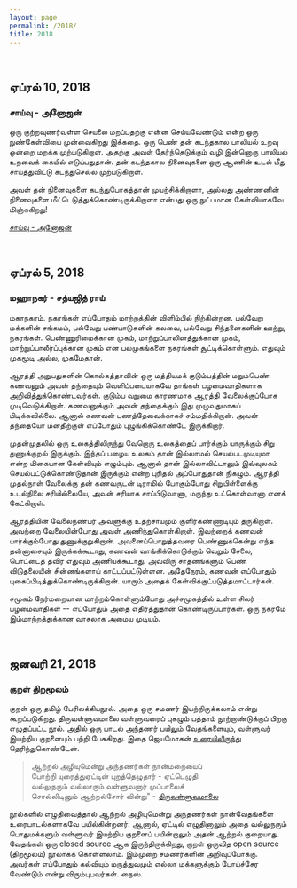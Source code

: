 ```yaml
---
layout: page
permalink: /2018/
title: 2018
---
```


<br>

## ஏப்ரல் 10, 2018
### சாய்வு - அனோஜன்

ஒரு குற்றவுணர்வுள்ள செயலை மறப்பதற்கு என்ன செய்யவேண்டும் என்ற ஒரு நுண்கேள்வியை முன்வைகிறது இக்கதை. ஒரு பெண் தன் கடந்தகால பாலியல் உறவு ஒன்றை மறக்க முற்படுகிறாள். அதற்கு அவள் தேர்ந்தெடுக்கும் வழி இன்னொரு பாலியல் உறவைக் கையில் எடுப்பதுதான். தன் கடந்தகால நினைவுகளை ஒரு ஆணின் உடல் மீது சாய்த்துவிட்டு கடந்துசெல்ல முற்படுகிறாள்.

அவள் தன் நினைவுகளை கடந்துபோகத்தான் முயற்சிக்கிறாளா, அல்லது அண்ணனின் நினைவுகளை மீட்டெடுத்துக்கொண்டிருக்கிறாளா என்பது ஒரு நுட்பமான கேள்வியாகவே மிஞ்சுகிறது!

[சாய்வு - அனோஜன்](http://www.annogenonline.com/2018/04/10/saaivu/)

<br>

## ஏப்ரல் 5, 2018
### மஹாநகர் - சத்யஜித் ராய்

மகாநகரம். நகரங்கள் எப்போதும் மாற்றத்தின் விளிம்பில் நிற்கின்றன. பல்வேறு மக்களின் சங்கமம், பல்வேறு பண்பாடுகளின் கலவை, பல்வேறு சிந்தனைகளின் ஊற்று, நகரங்கள். பெண்ணுரிமைக்கான முகம், மாற்றுப்பாலினத்துக்கான முகம், மாற்றுப்பாலீர்ப்புக்கான முகம் என பலமுகங்களை நகரங்கள் சூட்டிக்கொள்ளும். எதுவும் முகமூடி அல்ல, முகமேதான். 

ஆரத்தி அறுபதுகளின் கொல்கத்தாவின் ஒரு மத்தியமக் குடும்பத்தின் மறும்பெண். கணவனும் அவன் தந்தையும் வெளிப்படையாகவே தாங்கள் பழமைவாதிகளாக அறிவித்துக்கொண்டவர்கள். குடும்ப வறுமை காரணமாக ஆரத்தி வேலைக்குப்போக முடிவெடுக்கிறாள். கணவனுக்கும் அவன் தந்தைக்கும் இது முழுவதுமாகப் பிடிக்கவில்லை. ஆனால் கணவன் பணத்தேவைக்காகச் சம்மதிக்கிறான். அவன் தந்தையோ மனதிற்குள் எப்போதும் புழுங்கிக்கொண்டே இருக்கிறார். 

முதன்முதலில் ஒரு உலகத்திலிருந்து வேறொரு உலகத்தைப் பார்க்கும் யாருக்கும் சிறு துணுக்குறல் இருக்கும். இந்தப் பழைய உலகம் தான் இல்லாமல் செயல்படமுடியுமா என்ற மிகையான கேள்வியும் எழும்பும். ஆனால் தான் இல்லாவிட்டாலும் இவ்வுலகம் செயல்பட்டுக்கொண்டுதான் இருக்கும் என்ற புரிதல் அப்போதுதான் நிகழும். ஆரத்தி முதல்நாள் வேலைக்கு தன் கணவருடன் டிராமில் போகும்போது சிறுபிள்ளைக்கு உடல்நிலை சரியில்லையே, அவன் சரியாக சாப்பிடுவானா, மருந்து உட்கொள்வானா எனக் கேட்கிறாள்.

ஆரத்தியின் வேலைநண்பர் அவளுக்கு உதற்சாயமும் குளிர்கண்ணாடியும் தருகிறாள். அவற்றை வேலையின்போது அவள் அணிந்துகொள்கிறாள். இவற்றைக் கணவன் பார்க்கும்போது துணுக்குறுகிறான். அவனைப்பொறுத்தவரை பெண்ணுக்கென்று எந்த தன்னாசையும் இருக்கக்கூடாது, கணவன் வாங்கிக்கொடுக்கும் வெறும் சேலை, பொட்டைத் தவிர எதுவும் அணியக்கூடாது. அவ்விரு சாதனங்களும் பெண் விடுதலையின் சின்னங்களாய் காட்டப்பட்டுள்ளன. அதேநேரம், கணவன் எப்போதும் புகைப்பிடித்துக்கொண்டிருக்கிறான். யாரும் அதைக் கேள்விக்குட்படுத்தமாட்டார்கள்.

சமூகம் நேர்மறையான மாற்றம்கொள்ளும்போது அச்சமூகத்தில் உள்ள சிலர் -- பழமைவாதிகள் -- எப்போதும் அதை எதிர்த்துதான் கொண்டிருப்பார்கள். ஒரு நகரமே இம்மாற்றத்துக்கான வாசலாக அமைய முடியும்.

<br>

## ஜனவரி 21, 2018
### குறள் திறமூலம்

குறள் ஒரு தமிழ் பேரிலக்கியநூல். அதை ஒரு சமணர் இயற்றிருக்கலாம் என்று கூறப்படுகிறது. திருவள்ளுவமாலை வள்ளுவரைப் புகழும் பத்தாம் நூற்றாண்டுக்குப் பிறகு எழுதப்பட்ட நூல். அதில் ஒரு பாடல் அந்தணர் பயிலும் வேதங்களையும், வள்ளுவர் இயற்றிய குறளையும் பற்றி பேசுகிறது. இதை ஜெயமோகன் [உரையிலிருந்து](https://youtu.be/JqW4rA-bvqU?t=2541) தெரிந்துகொண்டேன்.  

>ஆற்றல் அழியுமென்று அந்தணர்கள் நான்மறையைப்<br>
>போற்றி யுரைத்துஏட்டின் புறத்தெழுதார் - ஏட்டெழுதி<br>
>வல்லுநரும் வல்லாரும் வள்ளுவனார் முப்பாலைச்<br>
>சொல்லிடினும் ஆற்றல்சோர் வின்று" - [திருவள்ளுவமாலை](https://ta.wikipedia.org/wiki/%E0%AE%A4%E0%AE%BF%E0%AE%B0%E0%AF%81%E0%AE%B5%E0%AE%B3%E0%AF%8D%E0%AE%B3%E0%AF%81%E0%AE%B5%E0%AE%AE%E0%AE%BE%E0%AE%B2%E0%AF%88)

நூல்களில் எழுதிவைத்தால் ஆற்றல் அழியுமென்று அந்தணர்கள் நான்வேதங்களை உரைபாடல்களாகவே பயில்கின்றனர். ஆனால், ஏட்டில் எழுதினாலும் அதை வல்லுநரும் பொதுமக்களும் வள்ளுவர் இயற்றிய குறளைப் பயின்றாலும் அதன் ஆற்றல் குறையாது. வேதங்கள் ஒரு closed source ஆக இருந்திருக்கிறது, குறள் ஒருவித open source (திறமூலம்) நூலாகக் கொள்ளலாம். இம்முறை சமணர்களின் அறிவுப்போக்கு. அவர்கள் எப்போதும் கல்வியும் மருத்துவமும்  எல்லா மக்களுக்கும் போய்ச்சேர வேண்டும் என்று விரும்புபவர்கள். நைஸ்.

